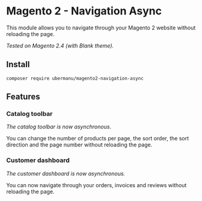 # Magento 2 - Navigation Async

This module allows you to navigate through your Magento 2 website without reloading the page.

_Tested on Magento 2.4 (with Blank theme)._

## Install

    composer require ubermanu/magento2-navigation-async

## Features

### Catalog toolbar

_The catalog toolbar is now asynchronous_.

You can change the number of products per page, the sort order, the sort direction and the page number without reloading the page.

### Customer dashboard

_The customer dashboard is now asynchronous._

You can now navigate through your orders, invoices and reviews without reloading the page.
